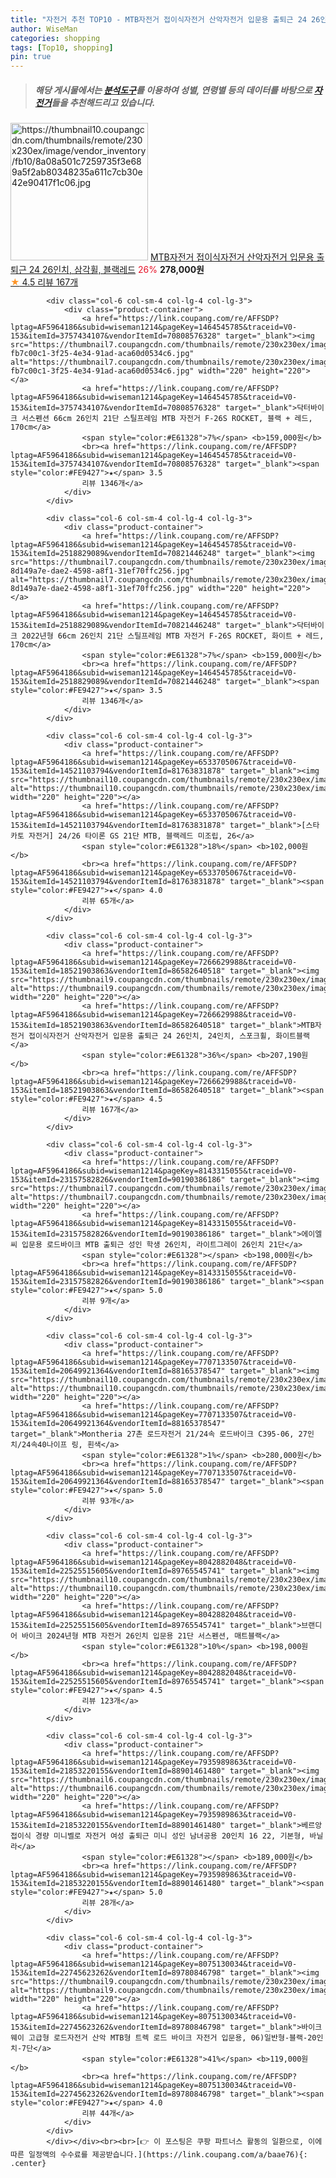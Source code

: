 ```yaml
---
title: "자전거 추천 TOP10 - MTB자전거 접이식자전거 산악자전거 입문용 출퇴근 24 26인치, 삼각휠, 블랙레드"
author: WiseMan
categories: shopping
tags: [Top10, shopping]
pin: true
---
```


> ##### 해당 게시물에서는 [**분석도구**](https://itemscout.io/)를 이용하여 **성별**, **연령별** 등의 데이터를 바탕으로 [**자전거**](https://link.coupang.com/a/baae76)들을 추천해드리고 있습니다.
<div class="container"><div class="row">
            <div class="col-6 col-sm-4 col-lg-4 col-lg-3">
                <div class="product-container">
                    <a href="https://link.coupang.com/re/AFFSDP?lptag=AF5964186&subid=wiseman1214&pageKey=7266629988&traceid=V0-153&itemId=18521903869&vendorItemId=86582640626" target="_blank"><img src="https://thumbnail10.coupangcdn.com/thumbnails/remote/230x230ex/image/vendor_inventory/fb10/8a08a501c7259735f3e689a5f2ab80348235a611c7cb30e42e90417f1c06.jpg" alt="https://thumbnail10.coupangcdn.com/thumbnails/remote/230x230ex/image/vendor_inventory/fb10/8a08a501c7259735f3e689a5f2ab80348235a611c7cb30e42e90417f1c06.jpg" width="220" height="220"></a>
                    <a href="https://link.coupang.com/re/AFFSDP?lptag=AF5964186&subid=wiseman1214&pageKey=7266629988&traceid=V0-153&itemId=18521903869&vendorItemId=86582640626" target="_blank">MTB자전거 접이식자전거 산악자전거 입문용 출퇴근 24 26인치, 삼각휠, 블랙레드</a>
                    <span style="color:#E61328">26%</span> <b>278,000원</b>
                    <br><a href="https://link.coupang.com/re/AFFSDP?lptag=AF5964186&subid=wiseman1214&pageKey=7266629988&traceid=V0-153&itemId=18521903869&vendorItemId=86582640626" target="_blank"><span style="color:#FE9427">★</span> 4.5
                    리뷰 167개</a>
                </div>
            </div>
            
            <div class="col-6 col-sm-4 col-lg-4 col-lg-3">
                <div class="product-container">
                    <a href="https://link.coupang.com/re/AFFSDP?lptag=AF5964186&subid=wiseman1214&pageKey=1464545785&traceid=V0-153&itemId=3757434107&vendorItemId=70808576328" target="_blank"><img src="https://thumbnail7.coupangcdn.com/thumbnails/remote/230x230ex/image/retail/images/3743299978869545-fb7c00c1-3f25-4e34-91ad-aca60d0534c6.jpg" alt="https://thumbnail7.coupangcdn.com/thumbnails/remote/230x230ex/image/retail/images/3743299978869545-fb7c00c1-3f25-4e34-91ad-aca60d0534c6.jpg" width="220" height="220"></a>
                    <a href="https://link.coupang.com/re/AFFSDP?lptag=AF5964186&subid=wiseman1214&pageKey=1464545785&traceid=V0-153&itemId=3757434107&vendorItemId=70808576328" target="_blank">닥터바이크 서스펜션 66cm 26인치 21단 스틸프레임 MTB 자전거 F-26S ROCKET, 블랙 + 레드, 170cm</a>
                    <span style="color:#E61328">7%</span> <b>159,000원</b>
                    <br><a href="https://link.coupang.com/re/AFFSDP?lptag=AF5964186&subid=wiseman1214&pageKey=1464545785&traceid=V0-153&itemId=3757434107&vendorItemId=70808576328" target="_blank"><span style="color:#FE9427">★</span> 3.5
                    리뷰 1346개</a>
                </div>
            </div>
            
            <div class="col-6 col-sm-4 col-lg-4 col-lg-3">
                <div class="product-container">
                    <a href="https://link.coupang.com/re/AFFSDP?lptag=AF5964186&subid=wiseman1214&pageKey=1464545785&traceid=V0-153&itemId=2518829089&vendorItemId=70821446248" target="_blank"><img src="https://thumbnail7.coupangcdn.com/thumbnails/remote/230x230ex/image/retail/images/5571102395533257-8d149a7e-dae2-4598-a8f1-31ef70ffc256.jpg" alt="https://thumbnail7.coupangcdn.com/thumbnails/remote/230x230ex/image/retail/images/5571102395533257-8d149a7e-dae2-4598-a8f1-31ef70ffc256.jpg" width="220" height="220"></a>
                    <a href="https://link.coupang.com/re/AFFSDP?lptag=AF5964186&subid=wiseman1214&pageKey=1464545785&traceid=V0-153&itemId=2518829089&vendorItemId=70821446248" target="_blank">닥터바이크 2022년형 66cm 26인치 21단 스틸프레임 MTB 자전거 F-26S ROCKET, 화이트 + 레드, 170cm</a>
                    <span style="color:#E61328">7%</span> <b>159,000원</b>
                    <br><a href="https://link.coupang.com/re/AFFSDP?lptag=AF5964186&subid=wiseman1214&pageKey=1464545785&traceid=V0-153&itemId=2518829089&vendorItemId=70821446248" target="_blank"><span style="color:#FE9427">★</span> 3.5
                    리뷰 1346개</a>
                </div>
            </div>
            
            <div class="col-6 col-sm-4 col-lg-4 col-lg-3">
                <div class="product-container">
                    <a href="https://link.coupang.com/re/AFFSDP?lptag=AF5964186&subid=wiseman1214&pageKey=6533705067&traceid=V0-153&itemId=14521103794&vendorItemId=81763831878" target="_blank"><img src="https://thumbnail10.coupangcdn.com/thumbnails/remote/230x230ex/image/vendor_inventory/781a/5c3c772984d0dd02b6ceda6dc314710550bbde1ca6557e351af52f25c2f9.jpeg" alt="https://thumbnail10.coupangcdn.com/thumbnails/remote/230x230ex/image/vendor_inventory/781a/5c3c772984d0dd02b6ceda6dc314710550bbde1ca6557e351af52f25c2f9.jpeg" width="220" height="220"></a>
                    <a href="https://link.coupang.com/re/AFFSDP?lptag=AF5964186&subid=wiseman1214&pageKey=6533705067&traceid=V0-153&itemId=14521103794&vendorItemId=81763831878" target="_blank">[스타카토 자전거] 24/26 타이론 GS 21단 MTB, 블랙레드 미조립, 26</a>
                    <span style="color:#E61328">18%</span> <b>102,000원</b>
                    <br><a href="https://link.coupang.com/re/AFFSDP?lptag=AF5964186&subid=wiseman1214&pageKey=6533705067&traceid=V0-153&itemId=14521103794&vendorItemId=81763831878" target="_blank"><span style="color:#FE9427">★</span> 4.0
                    리뷰 65개</a>
                </div>
            </div>
            
            <div class="col-6 col-sm-4 col-lg-4 col-lg-3">
                <div class="product-container">
                    <a href="https://link.coupang.com/re/AFFSDP?lptag=AF5964186&subid=wiseman1214&pageKey=7266629988&traceid=V0-153&itemId=18521903863&vendorItemId=86582640518" target="_blank"><img src="https://thumbnail9.coupangcdn.com/thumbnails/remote/230x230ex/image/vendor_inventory/223b/6e78568fe4e363c53c43ffdd82ed36928f8a2a60b64a821f329c7bf44cc9.jpg" alt="https://thumbnail9.coupangcdn.com/thumbnails/remote/230x230ex/image/vendor_inventory/223b/6e78568fe4e363c53c43ffdd82ed36928f8a2a60b64a821f329c7bf44cc9.jpg" width="220" height="220"></a>
                    <a href="https://link.coupang.com/re/AFFSDP?lptag=AF5964186&subid=wiseman1214&pageKey=7266629988&traceid=V0-153&itemId=18521903863&vendorItemId=86582640518" target="_blank">MTB자전거 접이식자전거 산악자전거 입문용 출퇴근 24 26인치, 24인치, 스포크휠, 화이트블랙</a>
                    <span style="color:#E61328">36%</span> <b>207,190원</b>
                    <br><a href="https://link.coupang.com/re/AFFSDP?lptag=AF5964186&subid=wiseman1214&pageKey=7266629988&traceid=V0-153&itemId=18521903863&vendorItemId=86582640518" target="_blank"><span style="color:#FE9427">★</span> 4.5
                    리뷰 167개</a>
                </div>
            </div>
            
            <div class="col-6 col-sm-4 col-lg-4 col-lg-3">
                <div class="product-container">
                    <a href="https://link.coupang.com/re/AFFSDP?lptag=AF5964186&subid=wiseman1214&pageKey=8143315055&traceid=V0-153&itemId=23157582826&vendorItemId=90190386186" target="_blank"><img src="https://thumbnail7.coupangcdn.com/thumbnails/remote/230x230ex/image/vendor_inventory/29f1/0a043703897f8a47fed3494e7b998786a2021aee302fe34b6d3498b96b8b.jpg" alt="https://thumbnail7.coupangcdn.com/thumbnails/remote/230x230ex/image/vendor_inventory/29f1/0a043703897f8a47fed3494e7b998786a2021aee302fe34b6d3498b96b8b.jpg" width="220" height="220"></a>
                    <a href="https://link.coupang.com/re/AFFSDP?lptag=AF5964186&subid=wiseman1214&pageKey=8143315055&traceid=V0-153&itemId=23157582826&vendorItemId=90190386186" target="_blank">에이엘씨 입문용 로드바이크 MTB 출퇴근 성인 학생 26인치, 라이트그레이 26인치 21단</a>
                    <span style="color:#E61328"></span> <b>198,000원</b>
                    <br><a href="https://link.coupang.com/re/AFFSDP?lptag=AF5964186&subid=wiseman1214&pageKey=8143315055&traceid=V0-153&itemId=23157582826&vendorItemId=90190386186" target="_blank"><span style="color:#FE9427">★</span> 5.0
                    리뷰 9개</a>
                </div>
            </div>
            
            <div class="col-6 col-sm-4 col-lg-4 col-lg-3">
                <div class="product-container">
                    <a href="https://link.coupang.com/re/AFFSDP?lptag=AF5964186&subid=wiseman1214&pageKey=7707133507&traceid=V0-153&itemId=20649921364&vendorItemId=88165378547" target="_blank"><img src="https://thumbnail10.coupangcdn.com/thumbnails/remote/230x230ex/image/vendor_inventory/c08f/d2f2a71c54d24d09c35649ed98f4a286a993a1e207efe9c65d743df7d76d.jpg" alt="https://thumbnail10.coupangcdn.com/thumbnails/remote/230x230ex/image/vendor_inventory/c08f/d2f2a71c54d24d09c35649ed98f4a286a993a1e207efe9c65d743df7d76d.jpg" width="220" height="220"></a>
                    <a href="https://link.coupang.com/re/AFFSDP?lptag=AF5964186&subid=wiseman1214&pageKey=7707133507&traceid=V0-153&itemId=20649921364&vendorItemId=88165378547" target="_blank">Montheria 27촌 로드자전거 21/24속 로드바이크 C395-06, 27인치/24속40나이프 링, 흰색</a>
                    <span style="color:#E61328">1%</span> <b>280,000원</b>
                    <br><a href="https://link.coupang.com/re/AFFSDP?lptag=AF5964186&subid=wiseman1214&pageKey=7707133507&traceid=V0-153&itemId=20649921364&vendorItemId=88165378547" target="_blank"><span style="color:#FE9427">★</span> 5.0
                    리뷰 93개</a>
                </div>
            </div>
            
            <div class="col-6 col-sm-4 col-lg-4 col-lg-3">
                <div class="product-container">
                    <a href="https://link.coupang.com/re/AFFSDP?lptag=AF5964186&subid=wiseman1214&pageKey=8042882048&traceid=V0-153&itemId=22525515605&vendorItemId=89765545741" target="_blank"><img src="https://thumbnail10.coupangcdn.com/thumbnails/remote/230x230ex/image/vendor_inventory/c7ae/b4d0d4bd58bbf1e1dca7056c668fae81329bf22826130a72f7e7c499dd81.png" alt="https://thumbnail10.coupangcdn.com/thumbnails/remote/230x230ex/image/vendor_inventory/c7ae/b4d0d4bd58bbf1e1dca7056c668fae81329bf22826130a72f7e7c499dd81.png" width="220" height="220"></a>
                    <a href="https://link.coupang.com/re/AFFSDP?lptag=AF5964186&subid=wiseman1214&pageKey=8042882048&traceid=V0-153&itemId=22525515605&vendorItemId=89765545741" target="_blank">브랜디어 바이크 2024년형 MTB 자전거 26인치 입문용 21단 서스펜션, 매트블랙</a>
                    <span style="color:#E61328">10%</span> <b>198,000원</b>
                    <br><a href="https://link.coupang.com/re/AFFSDP?lptag=AF5964186&subid=wiseman1214&pageKey=8042882048&traceid=V0-153&itemId=22525515605&vendorItemId=89765545741" target="_blank"><span style="color:#FE9427">★</span> 4.5
                    리뷰 123개</a>
                </div>
            </div>
            
            <div class="col-6 col-sm-4 col-lg-4 col-lg-3">
                <div class="product-container">
                    <a href="https://link.coupang.com/re/AFFSDP?lptag=AF5964186&subid=wiseman1214&pageKey=7935989863&traceid=V0-153&itemId=21853220155&vendorItemId=88901461480" target="_blank"><img src="https://thumbnail6.coupangcdn.com/thumbnails/remote/230x230ex/image/vendor_inventory/e05e/7a270a847006a98c5bad8f8d60306382249b10d1b05d9c4d6af1d951c590.jpg" alt="https://thumbnail6.coupangcdn.com/thumbnails/remote/230x230ex/image/vendor_inventory/e05e/7a270a847006a98c5bad8f8d60306382249b10d1b05d9c4d6af1d951c590.jpg" width="220" height="220"></a>
                    <a href="https://link.coupang.com/re/AFFSDP?lptag=AF5964186&subid=wiseman1214&pageKey=7935989863&traceid=V0-153&itemId=21853220155&vendorItemId=88901461480" target="_blank">베르앙 접이식 경량 미니벨로 자전거 여성 출퇴근 미니 성인 남녀공용 20인치 16 22, 기본형, 바닐라</a>
                    <span style="color:#E61328"></span> <b>189,000원</b>
                    <br><a href="https://link.coupang.com/re/AFFSDP?lptag=AF5964186&subid=wiseman1214&pageKey=7935989863&traceid=V0-153&itemId=21853220155&vendorItemId=88901461480" target="_blank"><span style="color:#FE9427">★</span> 5.0
                    리뷰 28개</a>
                </div>
            </div>
            
            <div class="col-6 col-sm-4 col-lg-4 col-lg-3">
                <div class="product-container">
                    <a href="https://link.coupang.com/re/AFFSDP?lptag=AF5964186&subid=wiseman1214&pageKey=8075130034&traceid=V0-153&itemId=22745623262&vendorItemId=89780846798" target="_blank"><img src="https://thumbnail9.coupangcdn.com/thumbnails/remote/230x230ex/image/vendor_inventory/5492/ad2bbb3e606937e63e9adbaea06eb039283fe4c4426cf7f3e3f844d6e881.jpg" alt="https://thumbnail9.coupangcdn.com/thumbnails/remote/230x230ex/image/vendor_inventory/5492/ad2bbb3e606937e63e9adbaea06eb039283fe4c4426cf7f3e3f844d6e881.jpg" width="220" height="220"></a>
                    <a href="https://link.coupang.com/re/AFFSDP?lptag=AF5964186&subid=wiseman1214&pageKey=8075130034&traceid=V0-153&itemId=22745623262&vendorItemId=89780846798" target="_blank">바이크웨이 고급형 로드자전거 산악 MTB형 트렉 로드 바이크 자전거 입문용, 06)일반형-블랙-20인치-7단</a>
                    <span style="color:#E61328">41%</span> <b>119,000원</b>
                    <br><a href="https://link.coupang.com/re/AFFSDP?lptag=AF5964186&subid=wiseman1214&pageKey=8075130034&traceid=V0-153&itemId=22745623262&vendorItemId=89780846798" target="_blank"><span style="color:#FE9427">★</span> 4.0
                    리뷰 44개</a>
                </div>
            </div>
            </div></div><br><br>[👉 이 포스팅은 쿠팡 파트너스 활동의 일환으로, 이에 따른 일정액의 수수료를 제공받습니다.](https://link.coupang.com/a/baae76){: .center}